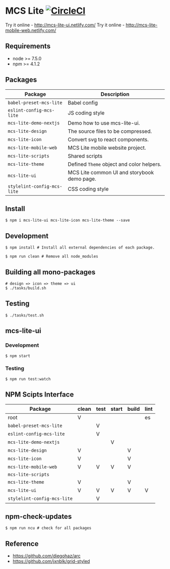 # MCS Lite [![CircleCI](https://circleci.com/gh/evenchange4/mcs-lite/tree/master.svg?style=svg&circle-token=c633ab2d85927871bccf4c39d676ce242f2da24c)](https://circleci.com/gh/evenchange4/mcs-lite/tree/master)

Try it online - http://mcs-lite-ui.netlify.com/
Try it online - http://mcs-lite-mobile-web.netlify.com/

## Requirements

-   node >= 7.5.0
-   npm >= 4.1.2

## Packages

| **Package**                 | **Description**                             |
|-----------------------------|---------------------------------------------|
| `babel-preset-mcs-lite`     | Babel config                                |
| `eslint-config-mcs-lite`    | JS coding style                             |
| `mcs-lite-demo-nextjs`      | Demo how to use mcs-lite-ui.                |
| `mcs-lite-design`           | The source files to be compressed.          |
| `mcs-lite-icon`             | Convert svg to react components.            |
| `mcs-lite-mobile-web`       | MCS Lite mobile website project.            |
| `mcs-lite-scripts`          | Shared scripts                              |
| `mcs-lite-theme`            | Defined `Theme` object and color helpers.   |
| `mcs-lite-ui`               | MCS Lite common UI and storybook demo page. |
| `stylelint-config-mcs-lite` | CSS coding style                            |

## Install

```
$ npm i mcs-lite-ui mcs-lite-icon mcs-lite-theme --save
```

## Development

```
$ npm install # Install all external dependencies of each package.
```

```
$ npm run clean # Remove all node_modules
```

## Building all mono-packages

```
# design => icon => theme => ui
$ ./tasks/build.sh
```

## Testing

```
$ ./tasks/test.sh
```

## mcs-lite-ui

### Development

```
$ npm start
```

### Testing

```
$ npm run test:watch
```


## NPM Scipts Interface

| **Package**                 | clean | test | start | build | lint |
|-----------------------------|-------|------|-------|-------|------|
| root                        | V     |      |       |       | es   |
| `babel-preset-mcs-lite`     |       | V    |       |       |      |
| `eslint-config-mcs-lite`    |       | V    |       |       |      |
| `mcs-lite-demo-nextjs`      |       |      | V     |       |      |
| `mcs-lite-design`           | V     |      |       | V     |      |
| `mcs-lite-icon`             | V     |      |       | V     |      |
| `mcs-lite-mobile-web`       | V     | V    | V     | V     |      |
| `mcs-lite-scripts`          |       |      |       |       |      |
| `mcs-lite-theme`            | V     |      |       | V     |      |
| `mcs-lite-ui`               | V     | V    | V     | V     | V    |
| `stylelint-config-mcs-lite` |       | V    |       |       |      |

## npm-check-updates

```
$ npm run ncu # check for all packages
```

## Reference

-  https://github.com/diegohaz/arc
-  https://github.com/jxnblk/grid-styled
